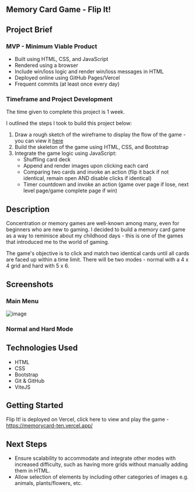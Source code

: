 ## Memory Card Game - Flip It!

## Project Brief

### MVP - Minimum Viable Product

<ul>
  <li>Built using HTML, CSS, and JavaScript</li>
  <li>Rendered using a browser</li>
  <li>Include win/loss logic and render win/loss messages in HTML</li>
  <li>Deployed online using GitHub Pages/Vercel</li>
  <li>Frequent commits (at least once every day)</li>
</ul>

### Timeframe and Project Development
The time given to complete this project is 1 week.<br />

I outlined the steps I took to build this project below:
1. Draw a rough sketch of the wireframe to display the flow of the game - you can view it <a href="https://www.figma.com/file/pAYLwdUUbU9GbX8jzC97Gh/Memory-Card-Game-(Project-1)?type=design&node-id=0%3A1&mode=design&t=xMCBTFMv7KVi3MKj-1">here</a>
2. Build the skeleton of the game using HTML, CSS, and Bootstrap
3. Integrate the game logic using JavaScript:
   - Shuffling card deck
   - Append and render images upon clicking each card
   - Comparing two cards and invoke an action (flip it back if not identical, remain open AND disable clicks if identical)
   - Timer countdown and invoke an action (game over page if lose, next level page/game complete page if win)

## Description

Concentration or memory games are well-known among many, even for beginners who are new to gaming. I decided to build a memory card game as a way to reminisce about my childhood days - this is one of the games that introduced me to the world of gaming.

The game's objective is to click and match two identical cards until all cards are faced up within a time limit. There will be two modes - normal with a 4 x 4 grid and hard with 5 x 6.

## Screenshots

### Main Menu
![image](https://github.com/evangelenesiyin/memorycard/assets/108106809/1f5c2add-9348-4973-9e6c-a0150fd6a50b)

### Normal and Hard Mode


## Technologies Used

<ul>
  <li>HTML</li>
  <li>CSS</li>
  <li>Bootstrap</li>
  <li>Git & GitHub</li>
  <li>ViteJS</li>
</ul>

## Getting Started

Flip It! is deployed on Vercel, click here to view and play the game - https://memorycard-ten.vercel.app/

## Next Steps

<ul>
  <li>Ensure scalability to accommodate and integrate other modes with increased difficulty, such as having more grids without manually adding them in HTML.</li>
  <li>Allow selection of elements by including other categories of images e.g. animals, plants/flowers, etc.</li>
</ul>
